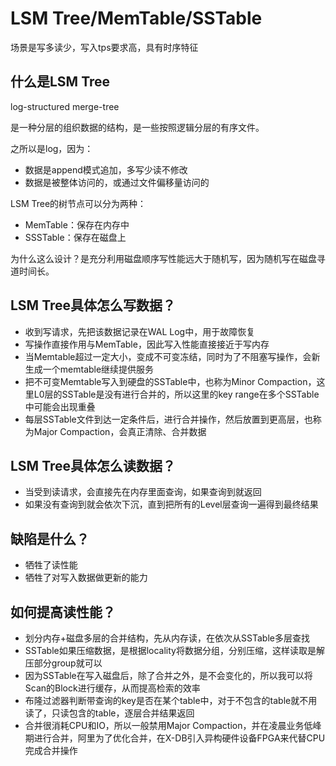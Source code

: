 # LSM Tree/MemTable/SSTable

场景是写多读少，写入tps要求高，具有时序特征

## 什么是LSM Tree

log-structured merge-tree

是一种分层的组织数据的结构，是一些按照逻辑分层的有序文件。

之所以是log，因为：

+ 数据是append模式追加，多写少读不修改
+ 数据是被整体访问的，或通过文件偏移量访问的

LSM Tree的树节点可以分为两种：
+ MemTable：保存在内存中
+ SSSTable：保存在磁盘上

为什么这么设计？是充分利用磁盘顺序写性能远大于随机写，因为随机写在磁盘寻道时间长。

## LSM Tree具体怎么写数据？

+ 收到写请求，先把该数据记录在WAL Log中，用于故障恢复
+ 写操作直接作用与MemTable，因此写入性能直接接近于写内存
+ 当Memtable超过一定大小，变成不可变冻结，同时为了不阻塞写操作，会新生成一个memtable继续提供服务
+ 把不可变Memtable写入到硬盘的SSTable中，也称为Minor Compaction，这里L0层的SSTable是没有进行合并的，所以这里的key range在多个SSTable中可能会出现重叠
+ 每层SSTable文件到达一定条件后，进行合并操作，然后放置到更高层，也称为Major Compaction，会真正清除、合并数据

## LSM Tree具体怎么读数据？

+ 当受到读请求，会直接先在内存里面查询，如果查询到就返回
+ 如果没有查询到就会依次下沉，直到把所有的Level层查询一遍得到最终结果


## 缺陷是什么？

+ 牺牲了读性能
+ 牺牲了对写入数据做更新的能力

## 如何提高读性能？

+ 划分内存+磁盘多层的合并结构，先从内存读，在依次从SSTable多层查找
+ SSTable如果压缩数据，是根据locality将数据分组，分别压缩，这样读取是解压部分group就可以
+ 因为SSTable在写入磁盘后，除了合并之外，是不会变化的，所以我可以将Scan的Block进行缓存，从而提高检索的效率
+ 布隆过滤器判断带查询的key是否在某个table中，对于不包含的table就不用读了，只读包含的table，逐层合并结果返回
+ 合并很消耗CPU和IO，所以一般禁用Major Compaction，并在凌晨业务低峰期进行合并，阿里为了优化合并，在X-DB引入异构硬件设备FPGA来代替CPU完成合并操作

